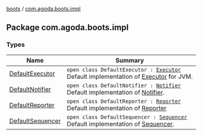 [boots](../index.md) / [com.agoda.boots.impl](./index.md)

## Package com.agoda.boots.impl

### Types

| Name | Summary |
|---|---|
| [DefaultExecutor](-default-executor/index.md) | `open class DefaultExecutor : `[`Executor`](../com.agoda.boots/-executor/index.md)<br>Default implementation of [Executor](../com.agoda.boots/-executor/index.md) for JVM. |
| [DefaultNotifier](-default-notifier/index.md) | `open class DefaultNotifier : `[`Notifier`](../com.agoda.boots/-notifier/index.md)<br>Default implementation of [Notifier](../com.agoda.boots/-notifier/index.md). |
| [DefaultReporter](-default-reporter/index.md) | `open class DefaultReporter : `[`Reporter`](../com.agoda.boots/-reporter/index.md)<br>Default implementation of [Reporter](../com.agoda.boots/-reporter/index.md) |
| [DefaultSequencer](-default-sequencer/index.md) | `open class DefaultSequencer : `[`Sequencer`](../com.agoda.boots/-sequencer/index.md)<br>Default implementation of [Sequencer](../com.agoda.boots/-sequencer/index.md). |
